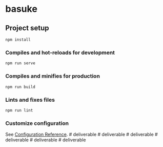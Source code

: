 # basuke

## Project setup
```
npm install
```

### Compiles and hot-reloads for development
```
npm run serve
```

### Compiles and minifies for production
```
npm run build
```

### Lints and fixes files
```
npm run lint
```

### Customize configuration
See [Configuration Reference](https://cli.vuejs.org/config/).
#   d e l i v e r a b l e  
 #   d e l i v e r a b l e  
 #   d e l i v e r a b l e  
 #   d e l i v e r a b l e  
 #   d e l i v e r a b l e  
 #   d e l i v e r a b l e  
 